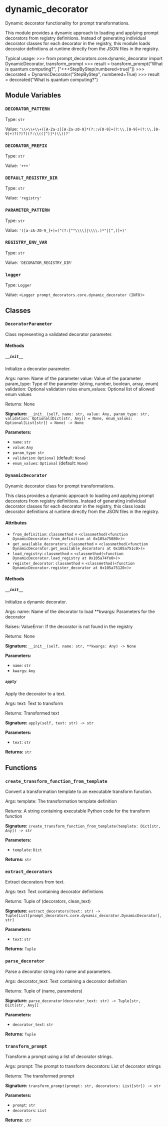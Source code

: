 # dynamic_decorator

Dynamic decorator functionality for prompt transformations.

This module provides a dynamic approach to loading and applying prompt decorators
from registry definitions. Instead of generating individual decorator classes for each
decorator in the registry, this module loads decorator definitions at runtime directly
from the JSON files in the registry.

Typical usage:
    >>> from prompt_decorators.core.dynamic_decorator import DynamicDecorator, transform_prompt
    >>> result = transform_prompt("What is quantum computing?", ["+++StepByStep(numbered=true)"])
    >>> decorated = DynamicDecorator("StepByStep", numbered=True)
    >>> result = decorated("What is quantum computing?")

## Module Variables

### `DECORATOR_PATTERN`

Type: `str`

Value: `'\\+\\+\\+([A-Za-z][A-Za-z0-9]*(?::v[0-9]+(?:\\.[0-9]+(?:\\.[0-9]+)?)?)?)(?:\\(([^)]*)\\))?'`

### `DECORATOR_PREFIX`

Type: `str`

Value: `'+++'`

### `DEFAULT_REGISTRY_DIR`

Type: `str`

Value: `'registry'`

### `PARAMETER_PATTERN`

Type: `str`

Value: `'([a-zA-Z0-9_]+)=("(?:[^"\\\\]|\\\\.)*"|[^,)]+)'`

### `REGISTRY_ENV_VAR`

Type: `str`

Value: `'DECORATOR_REGISTRY_DIR'`

### `logger`

Type: `Logger`

Value: `<Logger prompt_decorators.core.dynamic_decorator (INFO)>`

## Classes

### `DecoratorParameter`

Class representing a validated decorator parameter.

#### Methods

##### `__init__`

Initialize a decorator parameter.

Args:
    name: Name of the parameter
    value: Value of the parameter
    param_type: Type of the parameter (string, number, boolean, array, enum)
    validation: Optional validation rules
    enum_values: Optional list of allowed enum values

Returns:
    None

**Signature:** `__init__(self, name: str, value: Any, param_type: str, validation: Optional[Dict[str, Any]] = None, enum_values: Optional[List[str]] = None) -> None`

**Parameters:**

- `name`: `str`
- `value`: `Any`
- `param_type`: `str`
- `validation`: `Optional` (default: `None`)
- `enum_values`: `Optional` (default: `None`)

### `DynamicDecorator`

Dynamic decorator class for prompt transformations.

This class provides a dynamic approach to loading and applying prompt decorators
from registry definitions. Instead of generating individual decorator classes for each
decorator in the registry, this class loads decorator definitions at runtime directly
from the JSON files in the registry.

#### Attributes

- `from_definition`: `classmethod` = `<classmethod(<function DynamicDecorator.from_definition at 0x105a75080>)>`
- `get_available_decorators`: `classmethod` = `<classmethod(<function DynamicDecorator.get_available_decorators at 0x105a751c0>)>`
- `load_registry`: `classmethod` = `<classmethod(<function DynamicDecorator.load_registry at 0x105a74fe0>)>`
- `register_decorator`: `classmethod` = `<classmethod(<function DynamicDecorator.register_decorator at 0x105a75120>)>`

#### Methods

##### `__init__`

Initialize a dynamic decorator.

Args:
    name: Name of the decorator to load
    **kwargs: Parameters for the decorator

Raises:
    ValueError: If the decorator is not found in the registry

Returns:
    None

**Signature:** `__init__(self, name: str, **kwargs: Any) -> None`

**Parameters:**

- `name`: `str`
- `kwargs`: `Any`

##### `apply`

Apply the decorator to a text.

Args:
    text: Text to transform

Returns:
    Transformed text

**Signature:** `apply(self, text: str) -> str`

**Parameters:**

- `text`: `str`

**Returns:** `str`

## Functions

### `create_transform_function_from_template`

Convert a transformation template to an executable transform function.

Args:
    template: The transformation template definition

Returns:
    A string containing executable Python code for the transform function

**Signature:** `create_transform_function_from_template(template: Dict[str, Any]) -> str`

**Parameters:**

- `template`: `Dict`

**Returns:** `str`

### `extract_decorators`

Extract decorators from text.

Args:
    text: Text containing decorator definitions

Returns:
    Tuple of (decorators, clean_text)

**Signature:** `extract_decorators(text: str) -> Tuple[List[prompt_decorators.core.dynamic_decorator.DynamicDecorator], str]`

**Parameters:**

- `text`: `str`

**Returns:** `Tuple`

### `parse_decorator`

Parse a decorator string into name and parameters.

Args:
    decorator_text: Text containing a decorator definition

Returns:
    Tuple of (name, parameters)

**Signature:** `parse_decorator(decorator_text: str) -> Tuple[str, Dict[str, Any]]`

**Parameters:**

- `decorator_text`: `str`

**Returns:** `Tuple`

### `transform_prompt`

Transform a prompt using a list of decorator strings.

Args:
    prompt: The prompt to transform
    decorators: List of decorator strings

Returns:
    The transformed prompt

**Signature:** `transform_prompt(prompt: str, decorators: List[str]) -> str`

**Parameters:**

- `prompt`: `str`
- `decorators`: `List`

**Returns:** `str`
